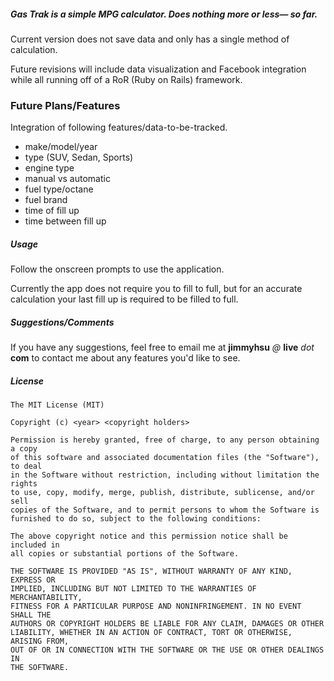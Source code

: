 ##### Gas Trak is a simple MPG calculator. Does nothing more or less— so far.

Current version does not save data and only has a single method of calculation.

Future revisions will include data visualization and Facebook integration while all running off of a RoR (Ruby on Rails) framework.

### Future Plans/Features
Integration of following features/data-to-be-tracked.

- make/model/year
 - type (SUV, Sedan, Sports)
 - engine type
- manual vs automatic
- fuel type/octane
 - fuel brand
- time of fill up
 - time between fill up
 
##### Usage

Follow the onscreen prompts to use the application.

Currently the app does not require you to fill to full, but for an accurate calculation your last fill up is required to be filled to full.

##### Suggestions/Comments

If you have any suggestions, feel free to email me at __jimmyhsu__ _@_ __live__ _dot_ __com__ to contact me about any features you'd like to see.

##### License

    The MIT License (MIT)
    
    Copyright (c) <year> <copyright holders>
    
    Permission is hereby granted, free of charge, to any person obtaining a copy
    of this software and associated documentation files (the "Software"), to deal
    in the Software without restriction, including without limitation the rights
    to use, copy, modify, merge, publish, distribute, sublicense, and/or sell
    copies of the Software, and to permit persons to whom the Software is
    furnished to do so, subject to the following conditions:
    
    The above copyright notice and this permission notice shall be included in
    all copies or substantial portions of the Software.
    
    THE SOFTWARE IS PROVIDED "AS IS", WITHOUT WARRANTY OF ANY KIND, EXPRESS OR
    IMPLIED, INCLUDING BUT NOT LIMITED TO THE WARRANTIES OF MERCHANTABILITY,
    FITNESS FOR A PARTICULAR PURPOSE AND NONINFRINGEMENT. IN NO EVENT SHALL THE
    AUTHORS OR COPYRIGHT HOLDERS BE LIABLE FOR ANY CLAIM, DAMAGES OR OTHER
    LIABILITY, WHETHER IN AN ACTION OF CONTRACT, TORT OR OTHERWISE, ARISING FROM,
    OUT OF OR IN CONNECTION WITH THE SOFTWARE OR THE USE OR OTHER DEALINGS IN
    THE SOFTWARE.
